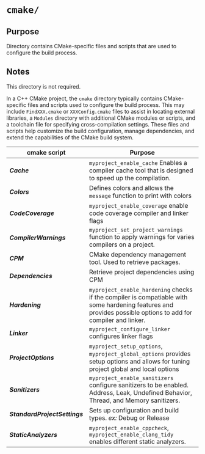 # `cmake/`

## Purpose

Directory contains CMake-specific files and scripts that are used to configure the build process.

## Notes

This directory is not required.

In a C++ CMake project, the `cmake` directory typically contains CMake-specific files and scripts used to configure the build process. This may include `FindXXX.cmake` or `XXXConfig.cmake` files to assist in locating external libraries, a `Modules` directory with additional CMake modules or scripts, and a toolchain file for specifying cross-compilation settings. These files and scripts help customize the build configuration, manage dependencies, and extend the capabilities of the CMake build system.

| cmake script   | Purpose                                                      |
| -------------- | ------------------------------------------------------------ |
| ***Cache***    | `myproject_enable_cache` Enables a compiler cache tool that is designed to speed up the compilation.|
| ***Colors***   | Defines colors and allows the `message` function to print with colors|
| ***CodeCoverage***   | `myproject_enable_coverage` enable code coverage compiler and linker flags |
| ***CompilerWarnings***| `myproject_set_project_warnings` function to apply warnings for varies compilers on a project. |
| ***CPM***      |CMake dependency management tool. Used to retrieve packages.|
| ***Dependencies*** |Retrieve project dependencies using CPM|
| ***Hardening***| `myproject_enable_hardening` checks if the compiler is compatiable with some hardening features and provides possible options to add for compiler and linker.                         |
| ***Linker***   | `myproject_configure_linker` configures linker flags |
| ***ProjectOptions***| `myproject_setup_options`, `myproject_global_options` provides setup options and allows for tuning project global and local options                          |
| ***Sanitizers***| `myproject_enable_sanitizers` configure sanitizers to be enabled. Address, Leak, Undefined Behavior, Thread, and Memory sanitizers. |
| ***StandardProjectSettings*** |Sets up configuration and build types. *ex:* Debug or Release|
| ***StaticAnalyzers*** | `myproject_enable_cppcheck`, `myproject_enable_clang_tidy` enables different static analyzers.|